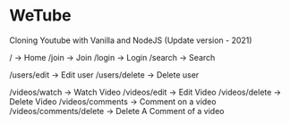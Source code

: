 # WeTube
Cloning Youtube with Vanilla and NodeJS (Update version - 2021)

/ -> Home
/join -> Join
/login -> Login
/search -> Search


/users/edit -> Edit user
/users/delete -> Delete user

/videos/watch -> Watch Video
/videos/edit -> Edit Video
/videos/delete -> Delete Video
/videos/comments -> Comment on a video
/videos/comments/delete -> Delete A Comment of a video

